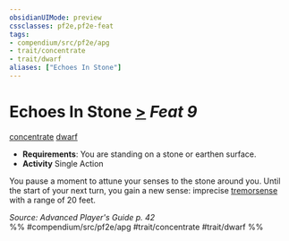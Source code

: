 ```yaml
---
obsidianUIMode: preview
cssclasses: pf2e,pf2e-feat
tags:
- compendium/src/pf2e/apg
- trait/concentrate
- trait/dwarf
aliases: ["Echoes In Stone"]
---
```

# Echoes In Stone  [>](rules/core-rulebook/chapter-9-playing-the-game.md#Actions "Single Action") *Feat 9*  
[concentrate](rules/traits/concentrate.md "Concentrate Action & Ability Trait")  [dwarf](rules/traits/dwarf.md "Dwarf Ancestry & Heritage Trait")  

- **Requirements**: You are standing on a stone or earthen surface.
- **Activity** Single Action

You pause a moment to attune your senses to the stone around you. Until the start of your next turn, you gain a new sense: imprecise [tremorsense](rules/abilities/tremorsense.md) with a range of 20 feet.

*Source: Advanced Player's Guide p. 42*  
%% #compendium/src/pf2e/apg #trait/concentrate #trait/dwarf %%